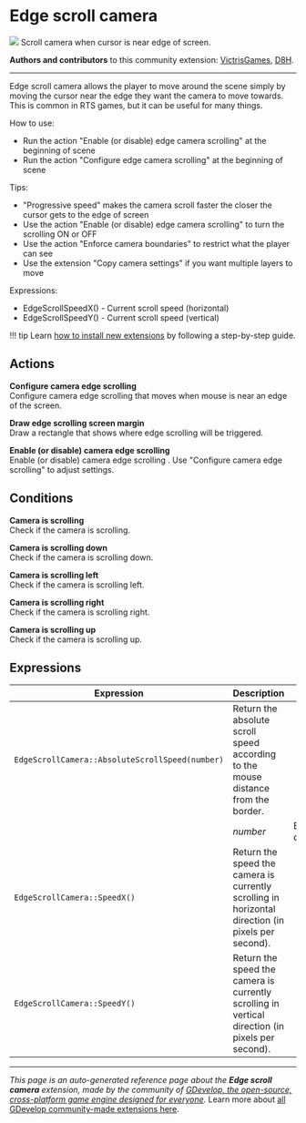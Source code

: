 # Edge scroll camera

<img src="https://resources.gdevelop-app.com/assets/Icons/camera-metering-matrix.svg" class="extension-icon"></img>
Scroll camera when cursor is near edge of screen.

**Authors and contributors** to this community extension: [VictrisGames](https://gd.games/VictrisGames), [D8H](https://gd.games/D8H).

---

Edge scroll camera allows the player to move around the scene simply by moving the cursor near the edge they want the camera to move towards.  This is common in RTS games, but it can be useful for many things.

How to use:

- Run the action "Enable (or disable) edge camera scrolling" at the beginning of scene
- Run the action "Configure edge camera scrolling" at the beginning of scene

Tips:

- "Progressive speed" makes the camera scroll faster the closer the cursor gets to the edge of screen
- Use the action "Enable (or disable) edge camera scrolling" to turn the scrolling ON or OFF
- Use the action "Enforce camera boundaries" to restrict what the player can see
- Use the extension "Copy camera settings" if you want multiple layers to move

Expressions:

- EdgeScrollSpeedX() - Current scroll speed (horizontal)
- EdgeScrollSpeedY() - Current scroll speed (vertical)


!!! tip
    Learn [how to install new extensions](/gdevelop5/extensions/search) by following a step-by-step guide.

## Actions

**Configure camera edge scrolling**  
Configure camera edge scrolling that moves when mouse is near an edge of the screen.

**Draw edge scrolling screen margin**  
Draw a rectangle that shows where edge scrolling will be triggered.

**Enable (or disable) camera edge scrolling**  
Enable (or disable) camera edge scrolling .  Use "Configure camera edge scrolling" to adjust settings.

## Conditions

**Camera is scrolling**  
Check if the camera is scrolling.

**Camera is scrolling down**  
Check if the camera is scrolling down.

**Camera is scrolling left**  
Check if the camera is scrolling left.

**Camera is scrolling right**  
Check if the camera is scrolling right.

**Camera is scrolling up**  
Check if the camera is scrolling up.

## Expressions

| Expression | Description |  |
|-----|-----|-----|
| `EdgeScrollCamera::AbsoluteScrollSpeed(number)` | Return the absolute scroll speed according to the mouse distance from the border. ||
| | _number_ | Border distance |
| `EdgeScrollCamera::SpeedX()` | Return the speed the camera is currently scrolling in horizontal direction (in pixels per second). ||
| `EdgeScrollCamera::SpeedY()` | Return the speed the camera is currently scrolling in vertical direction (in pixels per second). ||

---

*This page is an auto-generated reference page about the **Edge scroll camera** extension, made by the community of [GDevelop, the open-source, cross-platform game engine designed for everyone](https://gdevelop.io/).* Learn more about [all GDevelop community-made extensions here](/gdevelop5/extensions).